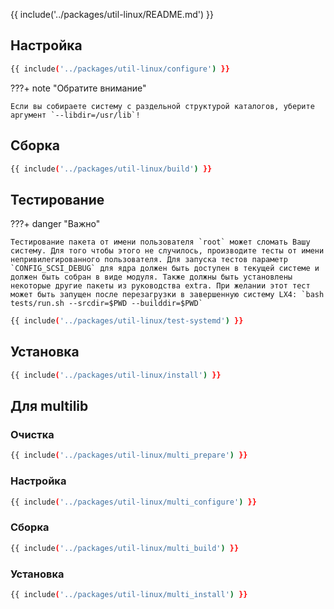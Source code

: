 {{ include('../packages/util-linux/README.md') }}

## Настройка

```bash 
{{ include('../packages/util-linux/configure') }}
```

???+ note "Обратите внимание"

    Если вы собираете систему с раздельной структурой каталогов, уберите аргумент `--libdir=/usr/lib`!

## Сборка

```bash 
{{ include('../packages/util-linux/build') }}
```

## Тестирование

???+ danger "Важно"

    Тестирование пакета от имени пользователя `root` может сломать Вашу систему. Для того чтобы этого не случилось, производите тесты от имени непривилегированного пользователя. Для запуска тестов параметр `CONFIG_SCSI_DEBUG` для ядра должен быть доступен в текущей системе и должен быть собран в виде модуля. Также должны быть установлены некоторые другие пакеты из руководства extra. При желании этот тест может быть запущен после перезагрузки в завершенную систему LX4: `bash tests/run.sh --srcdir=$PWD --builddir=$PWD`

```bash 
{{ include('../packages/util-linux/test-systemd') }}
```

## Установка

```bash 
{{ include('../packages/util-linux/install') }}
```

## Для multilib

### Очистка

```bash 
{{ include('../packages/util-linux/multi_prepare') }}
```

### Настройка

```bash 
{{ include('../packages/util-linux/multi_configure') }}
```

### Сборка

```bash 
{{ include('../packages/util-linux/multi_build') }}
```

### Установка

```bash 
{{ include('../packages/util-linux/multi_install') }}
```


